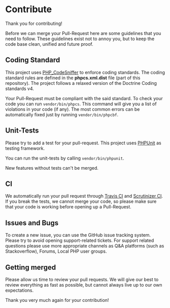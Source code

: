 # Contribute

Thank you for contributing!

Before we can merge your Pull-Request here are some guidelines that you need to follow. 
These guidelines exist not to annoy you, but to keep the code base clean, unified and future proof.

## Coding Standard

This project uses [PHP_CodeSniffer](https://github.com/squizlabs/PHP_CodeSniffer) to enforce coding standards.
The coding standard rules are defined in the **phpcs.xml.dist** file (part of this repository).
The project follows a relaxed version of the Doctrine Coding standards v4.

Your Pull-Request must be compliant with the said standard.
To check your code you can run `vendor/bin/phpcs`. This command will give you a list of violations in your code (if any).
The most common errors can be automatically fixed just by running `vendor/bin/phpcbf`.

## Unit-Tests

Please try to add a test for your pull-request. This project uses [PHPUnit](https://phpunit.de/) as testing framework.

You can run the unit-tests by calling `vendor/bin/phpunit`.

New features without tests can't be merged.

## CI

We automatically run your pull request through [Travis CI](https://www.travis-ci.org) 
and [Scrutinizer CI](https://scrutinizer-ci.com/).
If you break the tests, we cannot merge your code,
so please make sure that your code is working before opening up a Pull-Request.

## Issues and Bugs

To create a new issue, you can use the GitHub issue tracking system.
Please try to avoid opening support-related tickets. For support related questions please use more appropriate
channels as Q&A platforms (such as Stackoverflow), Forums, Local PHP user groups.

## Getting merged

Please allow us time to review your pull requests.
We will give our best to review everything as fast as possible, but cannot always live up to our own expectations.

Thank you very much again for your contribution!
